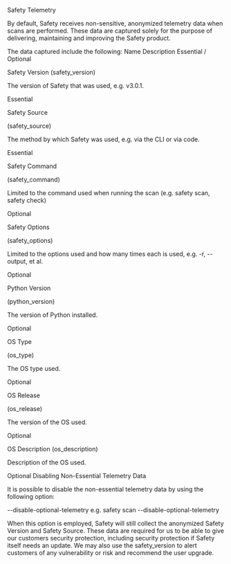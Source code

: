Safety Telemetry

By default, Safety receives non-sensitive, anonymized telemetry data when scans are performed. These data are captured solely for the purpose of delivering, maintaining and improving the Safety product.

The data captured include the following:
Name
Description
Essential / Optional

Safety Version (safety_version)

The version of Safety that was used, e.g. v3.0.1.

Essential

Safety Source

(safety_source)

The method by which Safety was used, e.g. via the CLI or via code.

Essential

Safety Command

(safety_command)

Limited to the command used when running the scan (e.g. safety scan, safety check)

Optional

Safety Options

(safety_options)

Limited to the options used and how many times each is used, e.g. -r, --output, et al.

Optional

Python Version

(python_version)

The version of Python installed.

Optional

OS Type

(os_type)

The OS type used.

Optional

OS Release

(os_release)

The version of the OS used.

Optional

OS Description (os_description)

Description of the OS used.

Optional
Disabling Non-Essential Telemetry Data

It is possible to disable the non-essential telemetry data by using the following option:

--disable-optional-telemetry e.g. safety scan --disable-optional-telemetry

When this option is employed, Safety will still collect the anonymized Safety Version and Safety Source. These data are required for us to be able to give our customers security protection, including security protection if Safety itself needs an update. We may also use the safety_version to alert customers of any vulnerability or risk and recommend the user upgrade.
